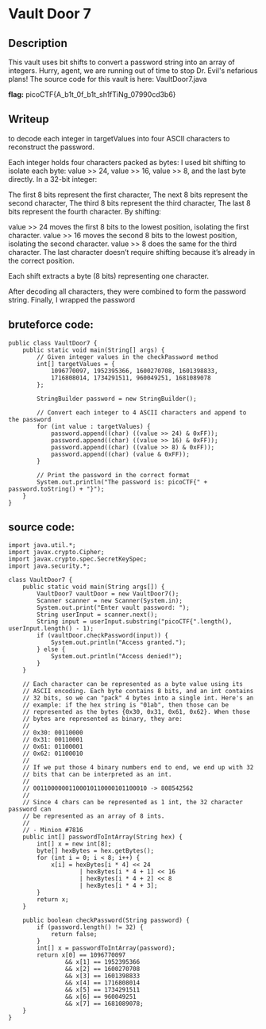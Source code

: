 # Vault Door 7

## Description
This vault uses bit shifts to convert a password string into an array of integers. Hurry, agent, we are running out of time to stop Dr. Evil's nefarious plans! 
The source code for this vault is here: VaultDoor7.java

**flag:** picoCTF{A_b1t_0f_b1t_sh1fTiNg_07990cd3b6}

## Writeup
to decode each integer in targetValues into four ASCII characters to reconstruct the password.


Each integer holds four characters packed as bytes:
I used bit shifting to isolate each byte: value >> 24, value >> 16, value >> 8, and the last byte directly.
In a 32-bit integer:

The first 8 bits represent the first character,
The next 8 bits represent the second character,
The third 8 bits represent the third character,
The last 8 bits represent the fourth character.
By shifting:

value >> 24 moves the first 8 bits to the lowest position, isolating the first character.
value >> 16 moves the second 8 bits to the lowest position, isolating the second character.
value >> 8 does the same for the third character.
The last character doesn’t require shifting because it’s already in the correct position.

Each shift extracts a byte (8 bits) representing one character.


After decoding all characters, they were combined to form the password string.
Finally, I wrapped the password

## **bruteforce code:**
```
public class VaultDoor7 {
    public static void main(String[] args) {
        // Given integer values in the checkPassword method
        int[] targetValues = {
            1096770097, 1952395366, 1600270708, 1601398833,
            1716808014, 1734291511, 960049251, 1681089078
        };

        StringBuilder password = new StringBuilder();
        
        // Convert each integer to 4 ASCII characters and append to the password
        for (int value : targetValues) {
            password.append((char) ((value >> 24) & 0xFF));
            password.append((char) ((value >> 16) & 0xFF));
            password.append((char) ((value >> 8) & 0xFF));
            password.append((char) (value & 0xFF));
        }
        
        // Print the password in the correct format
        System.out.println("The password is: picoCTF{" + password.toString() + "}");
    }
}
```

## **source code:**
```
import java.util.*;
import javax.crypto.Cipher;
import javax.crypto.spec.SecretKeySpec;
import java.security.*;

class VaultDoor7 {
    public static void main(String args[]) {
        VaultDoor7 vaultDoor = new VaultDoor7();
        Scanner scanner = new Scanner(System.in);
        System.out.print("Enter vault password: ");
        String userInput = scanner.next();
        String input = userInput.substring("picoCTF{".length(), userInput.length() - 1);
        if (vaultDoor.checkPassword(input)) {
            System.out.println("Access granted.");
        } else {
            System.out.println("Access denied!");
        }
    }

    // Each character can be represented as a byte value using its
    // ASCII encoding. Each byte contains 8 bits, and an int contains
    // 32 bits, so we can "pack" 4 bytes into a single int. Here's an
    // example: if the hex string is "01ab", then those can be
    // represented as the bytes {0x30, 0x31, 0x61, 0x62}. When those
    // bytes are represented as binary, they are:
    //
    // 0x30: 00110000
    // 0x31: 00110001
    // 0x61: 01100001
    // 0x62: 01100010
    //
    // If we put those 4 binary numbers end to end, we end up with 32
    // bits that can be interpreted as an int.
    //
    // 00110000001100010110000101100010 -> 808542562
    //
    // Since 4 chars can be represented as 1 int, the 32 character password can
    // be represented as an array of 8 ints.
    //
    // - Minion #7816
    public int[] passwordToIntArray(String hex) {
        int[] x = new int[8];
        byte[] hexBytes = hex.getBytes();
        for (int i = 0; i < 8; i++) {
            x[i] = hexBytes[i * 4] << 24
                    | hexBytes[i * 4 + 1] << 16
                    | hexBytes[i * 4 + 2] << 8
                    | hexBytes[i * 4 + 3];
        }
        return x;
    }

    public boolean checkPassword(String password) {
        if (password.length() != 32) {
            return false;
        }
        int[] x = passwordToIntArray(password);
        return x[0] == 1096770097
                && x[1] == 1952395366
                && x[2] == 1600270708
                && x[3] == 1601398833
                && x[4] == 1716808014
                && x[5] == 1734291511
                && x[6] == 960049251
                && x[7] == 1681089078;
    }
}
```

